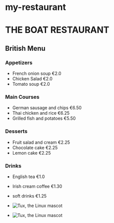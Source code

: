 # my-restaurant

# THE BOAT RESTAURANT 

## British Menu

### Appetizers
- French onion soup   €2.0
- Chicken Salad       €2.0
- Tomato soup         €2.0

### Main Courses
- German sausage and chips     €6.50
- Thai chicken and rice        €6.25
- Grilled fish and potatoes    €5.50

### Desserts
- Fruit salad and cream  €2.25
- Chocolate cake         €2.25
- Lemon cake             €2.25

### Drinks
- English tea            €1.0             
- Irish cream coffee     €1.30 
- soft drinks            €1.25

- ![Tux, the Linux mascot](https://media.istockphoto.com/id/656630396/photo/fish-and-chips-fried-cod-french-fries.jpg?s=612x612&w=0&k=20&c=SqDtN0y6kP_FwvO6WHIPt9dFeMJNicxkPsw-Rj-yTHA=)

- ![Tux, the Linux mascot](https://media.istockphoto.com/id/1270926130/photo/plated-chicken-roast-dinner-on-white-plate-with-carrot-and-morel-mushroom.jpg?s=612x612&w=0&k=20&c=W3_rbXE511zBJHQKrPy8gOSZW4CmOzyB-7LnyOkints=)